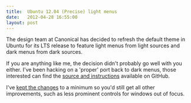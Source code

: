 ```yaml
---
title:  Ubuntu 12.04 (Precise) light menus
date:   2012-04-28 16:55:00
layout: post
---
```


The design team at Canonical has decided to refresh the default theme in Ubuntu for its LTS release to feature light menus from light sources and dark menus from dark sources.

If you are anything like me, the decision didn't probably go well with you either. I've been hacking on a 'proper' port back to dark menus, those interested can find the [source and instructions](https://github.com/StanAngeloff/AmbianceOneiric) available on GitHub.

I've [kept the changes](https://github.com/StanAngeloff/AmbianceOneiric/commit/99835042fcf1dc037134b9c7330f905451eccc9d) to a minimum so you'd still get all other improvements, such as less prominent controls for windows out of focus.
